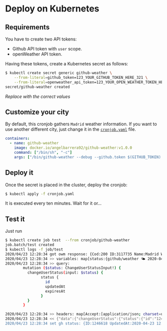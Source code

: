 # Deploy on Kubernetes

## Requirements

You have to create two API tokens:

- Github API token with `user` scope.
- openWeather API token.

Having these tokens, create a Kubernetes secret as follows:

```bash
$ kubectl create secret generic github-weather \
    --from-literal=github_token=123_YOUR_GITHUB_TOKEN_HERE_321 \
    --from-literal=openweather_api_token=123_YOUR_OPEN_WEATHER_TOKEN_HERE_321
secret/github-weather created
```

*Replace with the correct values*

## Customize your city

By default, this cronjob gathers `Madrid` weather information. If you want to use another different city, just change
it in the [`cronjob.yaml`](cronjob.yaml) file.

```yaml
containers:
  - name: github-weather
    image: docker.io/angelbarrera92/github-weather:v1.0.0
    command: ["/bin/sh", "-c"]
    args: ["/bin/github-weather --debug --github.token $(GITHUB_TOKEN) --owm.api-key $(OPENWEATHER_API_TOKEN) --owm.query Madrid"]
```

## Deploy it

Once the secret is placed in the cluster, deploy the cronjob:

```bash
$ kubectl apply -f cronjob.yaml
```

It is executed every ten minutes. Wait for it or...

## Test it

Just run 

```bash
$ kubectl create job test  --from cronjob/github-weather
job.batch/test created
$ kubectl logs -f job/test
2020/04/23 12:28:34 got owm response: {Cod:200 ID:3117735 Name:Madrid Weather:[{ID:801 Main:Clouds Description:few clouds Icon:02d}] Main:{Temp:17.4 FeelsLike:16.31}}
2020/04/23 12:28:34 >> variables: map[status:{github/weather 🌤️ 2020-04-23 12:58:34.365587279 +0000 UTC false Madrid, +17° }]
2020/04/23 12:28:34 >> query: 
        mutation ($status: ChangeUserStatusInput!) {
          changeUserStatus(input: $status) {
                status {
                  id
                  updatedAt
                  expiresAt
                }
          }
        }

2020/04/23 12:28:34 >> headers: map[Accept:[application/json; charset=utf-8] Authorization:[bearer ] Content-Type:[application/json; charset=utf-8]]
2020/04/23 12:28:34 << {"data":{"changeUserStatus":{"status":{"id":"1246618","updatedAt":"2020-04-23T12:28:34Z","expiresAt":"2020-04-23T12:58:34Z"}}}}
2020/04/23 12:28:34 set gh status: {ID:1246618 UpdatedAt:2020-04-23 12:28:34 +0000 UTC ExpiresAt:2020-04-23 12:58:34 +0000 UTC}
```

